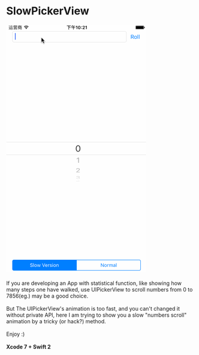# SlowPickerView
![Alt Text](https://github.com/OpenMarshall/SlowPickerView/blob/master/SlowPickerView.gif)
</br></br>If you are developing an App with statistical function, like showing how many steps one have walked, use UIPickerView to scroll numbers from 0 to 7856(eg.) may be a good choice.
</br></br>But The UIPickerView's animation is too fast, and you can't changed it without private API, here I am trying to show you a slow "numbers scroll" animation by a tricky (or hack?) method.
</br></br>Enjoy :)
</br></br>**Xcode 7 + Swift 2**
